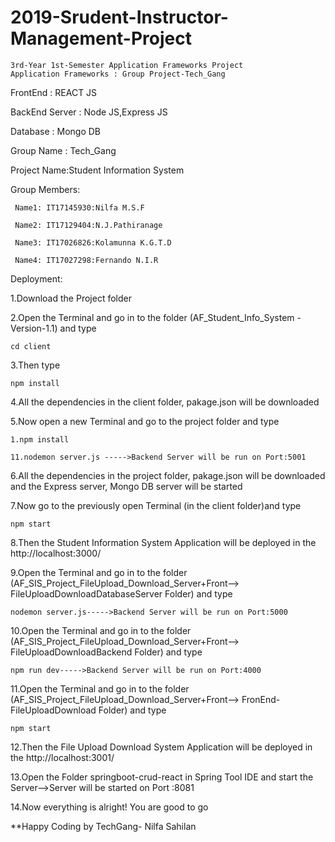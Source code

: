 # 2019-Srudent-Instructor-Management-Project

    3rd-Year 1st-Semester Application Frameworks Project
    Application Frameworks : Group Project-Tech_Gang

FrontEnd : REACT JS

BackEnd Server : Node JS,Express JS

Database : Mongo DB

Group Name : Tech_Gang

Project Name:Student Information System

Group Members:

     Name1: IT17145930:Nilfa M.S.F 

     Name2: IT17129404:N.J.Pathiranage

     Name3: IT17026826:Kolamunna K.G.T.D

     Name4: IT17027298:Fernando N.I.R 



Deployment:

1.Download the Project folder

2.Open the Terminal and go in to the folder (AF_Student_Info_System - Version-1.1) and type

    cd client

3.Then type

    npm install
    
4.All the dependencies in the client folder, pakage.json will be downloaded

5.Now open a new Terminal and go to the project folder and type

    1.npm install

    11.nodemon server.js ----->Backend Server will be run on Port:5001

6.All the dependencies in the project folder, pakage.json will be downloaded and the Express server, Mongo DB server will be started

7.Now go to the previously open Terminal (in the client folder)and type

    npm start
    
8.Then the Student Information System Application will be deployed in the http://localhost:3000/

9.Open the Terminal and go in to the folder (AF_SIS_Project_FileUpload_Download_Server+Front--> FileUploadDownloadDatabaseServer Folder) and type

    nodemon server.js----->Backend Server will be run on Port:5000

10.Open the Terminal and go in to the folder (AF_SIS_Project_FileUpload_Download_Server+Front--> FileUploadDownloadBackend Folder)
and type
    
    npm run dev----->Backend Server will be run on Port:4000
    
11.Open the Terminal and go in to the folder (AF_SIS_Project_FileUpload_Download_Server+Front--> FronEnd-FileUploadDownload Folder) and type

    npm start
    
12.Then the File Upload Download System Application will be deployed in the http://localhost:3001/

13.Open the Folder springboot-crud-react in Spring Tool IDE and start the Server-->Server will be started on Port :8081

14.Now everything is alright! You are good to go




  **Happy Coding by TechGang-  Nilfa Sahilan


